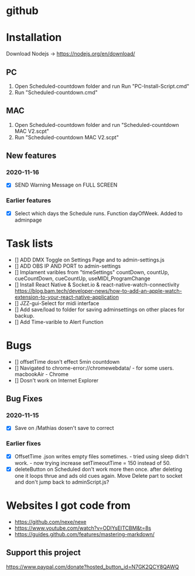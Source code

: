 # github

# Installation
Download Nodejs -> https://nodejs.org/en/download/

## PC
  1. Open Scheduled-countdown folder and run Run "PC-Install-Script.cmd"
  2. Run "Scheduled-countdown.cmd"

## MAC
 1. Open Scheduled-countdown folder and run "Scheduled-countdown MAC V2.scpt"
 2. Run "Scheduled-countdown MAC V2.scpt"


## New features
### 2020-11-16
- [X] SEND Warning Message on FULL SCREEN
### Earlier features
- [X] Select which days the Schedule runs. Function dayOfWeek. Added to adminpage

# Task lists
- [] ADD DMX Toggle on Settings Page and to admin-settings.js
- [] ADD OBS IP AND PORT to admin-settings
- [] Implament varibles from "timeSettings" countDown, countUp, cueCountDown, cueCountUp, useMIDI_ProgramChange
- [] Install React Native & Socket.io & react-native-watch-connectivity  https://blog.bam.tech/developer-news/how-to-add-an-apple-watch-extension-to-your-react-native-application
- [] JZZ-gui-Select for midi interface
- [] Add save/load to folder for saving adminsettings on other places for backup.
- [] Add Time-varible to Alert Function


# Bugs
- [] offsetTime dosn't effect 5min countdown
- [] Navigated to chrome-error://chromewebdata/ - for some users. macbookAir - Chrome
- [] Dosn't work on Internet Explorer

## Bug Fixes
### 2020-11-15
- [X] Save on /Mathias dosen't save to correct
### Earlier fixes
- [X] OffsetTime .json writes empty files sometimes. - tried using sleep didn't work. - now trying increase setTimeoutTime = 150 instead of 50.
- [x] deleteButton on Scheduled don't work more then once. after deleting one it loops thrue and ads old cues again. Move Delete part to socket and don't jump back to adminScript.js?

# Websites I got code from
- https://github.com/nexe/nexe
- https://www.youtube.com/watch?v=ODlYsEITCBM&t=8s
- https://guides.github.com/features/mastering-markdown/








## Support this project
https://www.paypal.com/donate?hosted_button_id=N7GK2QCY8QAWQ
